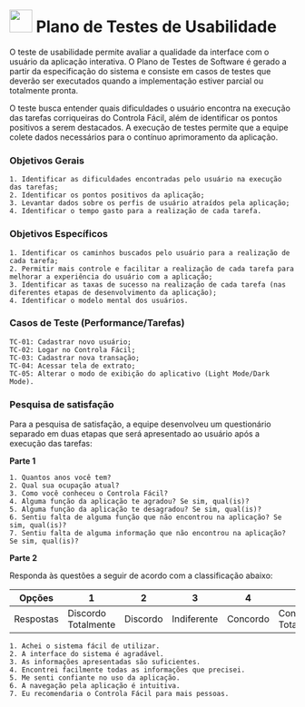 # <img src="https://github.com/ICEI-PUC-Minas-PMV-ADS/pmv-ads-2024-1-e3-proj-mov-t3-pmv-ads-2023-1-e3-proj-mov-t3-controla/assets/122227953/a88604f1-0586-4f22-9c4a-6b636616e640" width = 40>  Plano de Testes de Usabilidade


O teste de usabilidade permite avaliar a qualidade da interface com o usuário da aplicação interativa. O Plano de Testes de Software é gerado a partir da especificação do sistema e consiste em casos de testes que deverão ser executados quando a implementação estiver parcial ou totalmente pronta.

O teste busca entender quais dificuldades o usuário encontra na execução das tarefas corriqueiras do Controla Fácil, além de identificar os pontos positivos a serem destacados. A execução de testes permite que a equipe colete dados necessários para o contínuo aprimoramento da aplicação.

### Objetivos Gerais 

    1. Identificar as dificuldades encontradas pelo usuário na execução das tarefas;
    2. Identificar os pontos positivos da aplicação;
    3. Levantar dados sobre os perfis de usuário atraídos pela aplicação;
    4. Identificar o tempo gasto para a realização de cada tarefa.

### Objetivos Específicos

    1. Identificar os caminhos buscados pelo usuário para a realização de cada tarefa;
    2. Permitir mais controle e facilitar a realização de cada tarefa para melhorar a experiência do usuário com a aplicação;
    3. Identificar as taxas de sucesso na realização de cada tarefa (nas diferentes etapas de desenvolvimento da aplicação);
    4. Identificar o modelo mental dos usuários.

### Casos de Teste (Performance/Tarefas)

    TC-01: Cadastrar novo usuário;
    TC-02: Logar no Controla Fácil;
    TC-03: Cadastrar nova transação;
    TC-04: Acessar tela de extrato;
    TC-05: Alterar o modo de exibição do aplicativo (Light Mode/Dark Mode).

### Pesquisa de satisfação

Para a pesquisa de satisfação, a equipe desenvolveu um questionário separado em duas etapas que será apresentado ao usuário após a execução das tarefas:

**Parte 1**

    1. Quantos anos você tem?
    2. Qual sua ocupação atual?
    3. Como você conheceu o Controla Fácil?
    4. Alguma função da aplicação te agradou? Se sim, qual(is)?
    5. Alguma função da aplicação te desagradou? Se sim, qual(is)?
    6. Sentiu falta de alguma função que não encontrou na aplicação? Se sim, qual(is)?
    7. Sentiu falta de alguma informação que não encontrou na aplicação? Se sim, qual(is)?

**Parte 2**

Responda às questões a seguir de acordo com a classificação abaixo:

| Opções | 1 | 2 | 3 | 4 | 5 |
| ----------------- | ----------------- | ----------------- | ----------------- | ----------------- | ----------------- |
| Respostas  | Discordo Totalmente| Discordo | Indiferente | Concordo | Concordo Totalmente |


    1. Achei o sistema fácil de utilizar.
    2. A interface do sistema é agradável.
    3. As informações apresentadas são suficientes.
    4. Encontrei facilmente todas as informações que precisei.
    5. Me senti confiante no uso da aplicação.
    6. A navegação pela aplicação é intuitiva.
    7. Eu recomendaria o Controla Fácil para mais pessoas.



